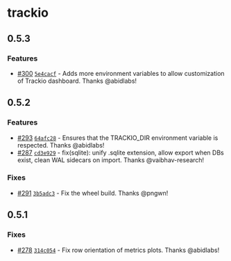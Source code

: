 # trackio

## 0.5.3

### Features

- [#300](https://github.com/gradio-app/trackio/pull/300) [`5e4cacf`](https://github.com/gradio-app/trackio/commit/5e4cacf2e7ce527b4ce60de3a5bc05d2c02c77fb) - Adds more environment variables to allow customization of Trackio dashboard.  Thanks @abidlabs!

## 0.5.2

### Features

- [#293](https://github.com/gradio-app/trackio/pull/293) [`64afc28`](https://github.com/gradio-app/trackio/commit/64afc28d3ea1dfd821472dc6bf0b8ed35a9b74be) - Ensures that the TRACKIO_DIR environment variable is respected.  Thanks @abidlabs!
- [#287](https://github.com/gradio-app/trackio/pull/287) [`cd3e929`](https://github.com/gradio-app/trackio/commit/cd3e9294320949e6b8b829239069a43d5d7ff4c1) - fix(sqlite): unify .sqlite extension, allow export when DBs exist, clean WAL sidecars on import.  Thanks @vaibhav-research!

### Fixes

- [#291](https://github.com/gradio-app/trackio/pull/291) [`3b5adc3`](https://github.com/gradio-app/trackio/commit/3b5adc3d1f452dbab7a714d235f4974782f93730) - Fix the wheel build.  Thanks @pngwn!

## 0.5.1

### Fixes

- [#278](https://github.com/gradio-app/trackio/pull/278) [`314c054`](https://github.com/gradio-app/trackio/commit/314c05438007ddfea3383e06fd19143e27468e2d) - Fix row orientation of metrics plots.  Thanks @abidlabs!